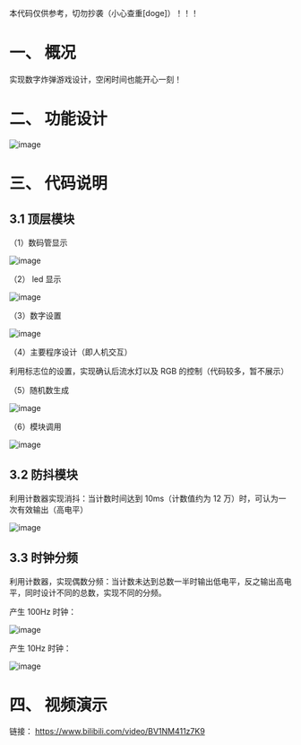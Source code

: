 本代码仅供参考，切勿抄袭（小心查重[doge]）！！！

# 一、 概况

实现数字炸弹游戏设计，空闲时间也能开心一刻！

# 二、 功能设计

![image](https://github.com/polar-bei/num_bomb/assets/116292674/c6ae37b0-c106-45fd-ad62-5f2acab89a8e)

# 三、 代码说明

## 3.1 顶层模块

（1）数码管显示

![image](https://github.com/polar-bei/num_bomb/assets/116292674/fe46b54d-05de-476c-8c31-7d6112e98353)

（2） led 显示

![image](https://github.com/polar-bei/num_bomb/assets/116292674/fa2e2799-b141-4521-a6c2-f0f3cecaa388)

（3）数字设置

![image](https://github.com/polar-bei/num_bomb/assets/116292674/af5a2ee3-d64a-4a8b-a88d-ea490eb55b31)

（4）主要程序设计（即人机交互）

利用标志位的设置，实现确认后流水灯以及 RGB 的控制（代码较多，暂不展示）

（5）随机数生成

![image](https://github.com/polar-bei/num_bomb/assets/116292674/e1f028b1-441c-41a9-9b6a-5ad9e2471878)

（6）模块调用

![image](https://github.com/polar-bei/num_bomb/assets/116292674/2f3d809d-c69a-42ac-b868-c0c49417b1d2)

## 3.2 防抖模块

利用计数器实现消抖：当计数时间达到 10ms（计数值约为 12 万）时，可认为一次有效输出（高电平）

![image](https://github.com/polar-bei/num_bomb/assets/116292674/f42ba6fa-7d6a-4ed2-9a9f-9f11c76666bc)

## 3.3 时钟分频

利用计数器，实现偶数分频：当计数未达到总数一半时输出低电平，反之输出高电平，同时设计不同的总数，实现不同的分频。

产生 100Hz 时钟：

![image](https://github.com/polar-bei/num_bomb/assets/116292674/a694500f-c055-41bb-9a95-41feeaefb8e0)

产生 10Hz 时钟：

![image](https://github.com/polar-bei/num_bomb/assets/116292674/80df348f-8be3-445d-8128-2981e3df7362)

# 四、 视频演示

链接： https://www.bilibili.com/video/BV1NM411z7K9

